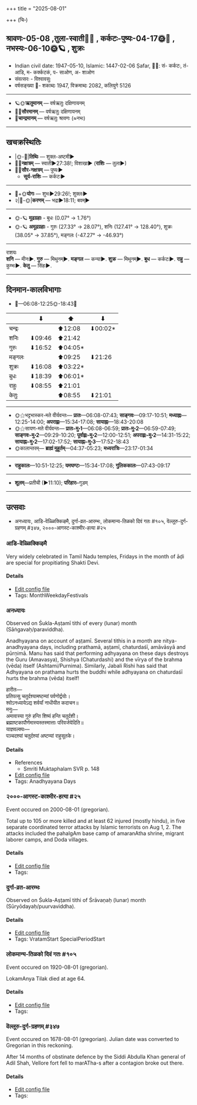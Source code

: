 +++
title = "2025-08-01"

+++
(चि॰)
## श्रावणः-05-08  ,तुला-स्वाती🌛🌌  ,  कर्कटः-पुष्यः-04-17🌞🌌  ,  नभस्यः-06-10🌞🪐  , शुक्रः
- Indian civil date: 1947-05-10, Islamic: 1447-02-06 Ṣafar, 🌌🌞: सं- कर्कटः, तं- आडि, म- कर्क्कटकं, प- साओण, अ- शाओण
- संवत्सरः - विश्वावसुः
- वर्षसङ्ख्या 🌛- शकाब्दः 1947, विक्रमाब्दः 2082, कलियुगे 5126
___________________
- 🪐🌞**ऋतुमानम्** — वर्षऋतुः दक्षिणायनम्
- 🌌🌞**सौरमानम्** — वर्षऋतुः दक्षिणायनम्
- 🌛**चान्द्रमानम्** — वर्षऋतुः श्रावणः (≈नभः)
___________________


## खचक्रस्थितिः
- |🌞-🌛|**तिथिः** — शुक्ल-अष्टमी►  
- 🌌🌛**नक्षत्रम्** — स्वाती►27:38!; विशाखा► (**राशिः** — तुला►)  
- 🌌🌞**सौर-नक्षत्रम्** — पुष्यः►  
  - **सूर्य-राशिः** — कर्कटः► 
___________________
- 🌛+🌞**योगः** — शुभः►29:26!; शुक्लः►  
- २|🌛-🌞|**करणम्** — भद्रा►18:11; बवम्►  
___________________
- 🌞-🪐 **मूढग्रहाः** - बुधः (0.07° → 1.76°)
- 🌞-🪐 **अमूढग्रहाः** - गुरुः (27.33° → 28.07°), शनिः (127.41° → 128.40°), शुक्रः (38.05° → 37.85°), मङ्गलः (-47.27° → -46.93°)
___________________
राशयः  
**शनि** — मीनः►. **गुरु** — मिथुनम्►. **मङ्गल** — कन्या►. **शुक्र** — मिथुनम्►. **बुध** — कर्कटः►. **राहु** — कुम्भः►. **केतु** — सिंहः►. 
___________________


## दिनमान-कालविभागाः
- 🌅—06:08-12:25🌞-18:43🌇  

|      |⬇     |⬆     |⬇     |
|------|-----|-----|------|
|चन्द्रः|     |⬆12:08 |⬇00:02*|
|शनिः   |⬇09:46 |⬆21:42 |     |
|गुरुः  |⬇16:52 |⬆04:05*|     |
|मङ्गलः |     |⬆09:25 |⬇21:26 |
|शुक्रः |⬇16:08 |⬆03:22*|     |
|बुधः   |⬇18:39 |⬆06:01*|     |
|राहुः  |⬇08:55 |⬆21:01 |     |
|केतुः  |     |⬆08:55 |⬇21:01 |
___________________
- 🌞⚝भट्टभास्कर-मते वीर्यवन्तः— **प्रातः**—06:08-07:43; **साङ्गवः**—09:17-10:51; **मध्याह्नः**—12:25-14:00; **अपराह्णः**—15:34-17:08; **सायाह्नः**—18:43-20:08  
- 🌞⚝सायण-मते वीर्यवन्तः— **प्रातः-मु॰1**—06:08-06:59; **प्रातः-मु॰2**—06:59-07:49; **साङ्गवः-मु॰2**—09:29-10:20; **पूर्वाह्णः-मु॰2**—12:00-12:51; **अपराह्णः-मु॰2**—14:31-15:22; **सायाह्नः-मु॰2**—17:02-17:52; **सायाह्नः-मु॰3**—17:52-18:43  
- 🌞कालान्तरम्— **ब्राह्मं मुहूर्तम्**—04:37-05:23; **मध्यरात्रिः**—23:17-01:34  
___________________
- **राहुकालः**—10:51-12:25; **यमघण्टः**—15:34-17:08; **गुलिककालः**—07:43-09:17  
___________________
- **शूलम्**—प्रतीची (►11:10); **परिहारः**–गुडम्  
___________________

## उत्सवाः
- अनध्यायः, आडि-वॆळ्ळिक्किऴमै, दुर्गा-व्रत-आरम्भः, लोकमान्य-तिळको दिवं गतः #१०५, वॆल्लूरु-दुर्ग-ग्रहणम् #३४७, २०००-आगस्ट-काश्मीर-हत्या #२५
### आडि-वॆळ्ळिक्किऴमै



Very widely celebrated in Tamil Nadu temples, Fridays in the month of āḍi are special for propitiating Shakti Devi.

#### Details
- [Edit config file](https://github.com/jyotisham/adyatithi/blob/master/tamil/description_only/ADi~veLLikkizhamai.toml)
- Tags: MonthWeekdayFestivals


### अनध्यायः

Observed on Śukla-Aṣṭamī tithi of every (lunar) month (Sāṅgavaḥ/paraviddha). 

Anadhyayana on account of aṣṭamī. Several tithis in a month are nitya-anadhyayana days, including prathamā, aṣṭamī, chaturdaśī, amāvāsyā and pūrṇimā. Manu has said that performing adhyayana on these days destroys the Guru (Amavasya), Shishya (Chaturdashi) and the vīrya of the brahma (vēda) itself (Ashtami/Purnima). Similarly, Jabali Rishi has said that Adhyayana on prathama hurts the buddhi while adhyayana on chaturdaśī hurts the brahma (vēda) itself!

हारीतः—  
प्रतिपत्सु चतुर्दश्यामष्टम्यां पर्वणोर्द्वयोः।  
श्वोऽनध्यायेऽद्य शर्वर्यां नाधीयीत कदाचन॥  
मनुः—  
अमावास्या गुरुं हन्ति शिष्यं हन्ति चतुर्दशी।  
ब्रह्माष्टकापौर्णमास्यस्तस्मात्ताः परिवर्जयेदिति॥  
याज्ञवल्क्यः—  
पञ्चदश्यां चतुर्दश्यां अष्टम्यां राहुसूतके।



#### Details
- References
  - Smriti Muktaphalam SVR p.  148
- [Edit config file](https://github.com/jyotisham/adyatithi/blob/master/time_focus/adhyayana/lunar_month/tithi/00/08/anadhyAyaH~8.toml)
- Tags: Anadhyayana Days


### २०००-आगस्ट-काश्मीर-हत्या #२५

Event occured on 2000-08-01 (gregorian). 

Total up to 105 or more killed and at least 62 injured (mostly hindu), in five separate coordinated terror attacks by Islamic terrorists on Aug 1, 2. The attacks included the pahalgAm base camp of amaranAtha shrine, migrant laborer camps, and Doda villages.

#### Details
- [Edit config file](https://github.com/jyotisham/adyatithi/blob/master/mahApuruSha/xatra-later/gregorian/day/08/01/august-2k-kAshmIra-hatyA.toml)
- Tags: 


### दुर्गा-व्रत-आरम्भः

Observed on Śukla-Aṣṭamī tithi of Śrāvaṇaḥ (lunar) month (Sūryōdayaḥ/puurvaviddha). 



#### Details
- [Edit config file](https://github.com/jyotisham/adyatithi/blob/master/devatA/shakti/lunar_month/tithi/05/08/durgA-vrata-ArambhaH.toml)
- Tags: VratamStart SpecialPeriodStart


### लोकमान्य-तिळको दिवं गतः #१०५

Event occured on 1920-08-01 (gregorian). 

LokamAnya Tilak died at age 64.

#### Details
- [Edit config file](https://github.com/jyotisham/adyatithi/blob/master/mahApuruSha/xatra-later/gregorian/day/08/01/lokamAnya-tiLako_divaM_gataH.toml)
- Tags: 


### वॆल्लूरु-दुर्ग-ग्रहणम् #३४७

Event occured on 1678-08-01 (gregorian). Julian date was converted to Gregorian in this reckoning. 

After 14 months of obstinate defence by the Siddi Abdulla Khan general of Adil Shah, Vellore fort fell to marATha-s after a contagion broke out there.

#### Details
- [Edit config file](https://github.com/jyotisham/adyatithi/blob/master/mahApuruSha/xatra-later/julian/day/07/22/vellUru-durga-grahaNam.toml)
- Tags: 


